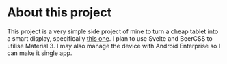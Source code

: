 # About this project

This project is a very simple side project of mine to turn a cheap tablet into a smart display, specifically [this one](https://www.walmart.com/ip/Restored-Onn-100026191-7-16GB-2GB-RAM-Android-11-Go-2GHz-Tablet-Deep-Navy-Refurbished/819002798). I plan to use Svelte and BeerCSS to utilise Material 3. I may also manage the device with Android Enterprise so I can make it single app.
